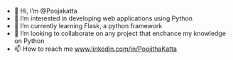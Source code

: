 - 👋 Hi, I’m @Poojakatta
- 👀 I’m interested in developing web applications using Python
- 🌱 I’m currently learning Flask, a python framework
- 💞️ I’m looking to collaborate on any project that enchance my knowledge on Python
- 📫 How to reach me www.linkedin.com/in/PoojithaKatta
<!---
Poojakatta/Poojakatta is a ✨ special ✨ repository because its `README.md` (this file) appears on your GitHub profile.
You can click the Preview link to take a look at your changes.
--->
